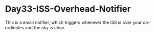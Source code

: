 # Day33-ISS-Overhead-Notifier
This is a email notifier, which triggers whenever the ISS is over your co-ordinates and the sky is clear.
